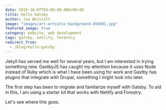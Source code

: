 ```yaml
---
date: 2019-10-07T03:00:00.000+00:00
title: Hello Gatsby
author: Joe Whitsitt
image: "images/art-artistic-background-459301.jpg"
featured_image: true
category: website, web development
tags: gatsby, netlify, forestry
redirect_from:
  - /blog/hello-gatsby
---
```

Jekyll has served me well for several years, but I am interested in trying something new. GastbyJS has caught my attention because it uses Node instead of Ruby which is what I have been using for work and Gastby has plugins that integrate with Drupal, something I might look into later.

The first step has been to migrate and familarize myself with Gatsby. To aid in this, I am using a starter kit that works with Netlify and Forestry.

Let's see where this goes.

